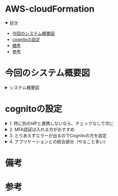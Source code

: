 # AWS-cloudFormation

<details open="open">
<summary>目次</summary>


- [今回のシステム概要図](#今回のシステム概要図)
- [cognitoの設定](#cognitoの設定)
- [備考](#備考)
- [参考](#参考)
</details>

# 今回のシステム概要図
<details>
<summary> システム概要図</summary>

下記をcloudformation-baseで立ち上げ
- vpc
- サブネット
- igw
- ngw
- githubActions用のAssumeロール

下記をcloudformation-template.ymlで立ち上げる
- ALB
- ALBのリスナー
- Route53でAレコード追加してALBにルーティング
- ターゲットグループ（taskで立ち上がるコンテナへルーティング）
- ECSクラスター
- ECSサービス
- ECS task (ECRのイメージを使用)
- IAMロール（ECSのtask定義で使用）
- ECRのリポジトリ
- ALB/ECS/RDSのセキュリティーグループ
- SecretsManager

</details>


# cognitoの設定

<details>
<summary> 1. 特に別のIdPと連携しないなら、チェックなしで次に</summary>

![](./assets/images/cognito1.png)

</details>

<details>
<summary> 2. MFA認証は入れる方がおすすめ</summary>

![](./assets/images/cognito2.png)

</details>

<details>
<summary> 3. とりあえずエラーが出るのでCognitoの方を設定</summary>

![](./assets/images/cognito3.png)

</details>

<details>
<summary> 4. アプリケーションとの統合部分（やること多い）</summary>

- ホストされた認証ページにチュックを入れて、springsecurityのauthorize-urlからアクセスできるCognitoドメインの作成
- 秘密クライエントにチェックを入れて、シークレットの生成
- コールバックURIの登録
- スコープをopenIDで設定（できるだけ少ない情報にしたかった）
- 実際に取れそうなPrincipalは下記の添付

![](./assets/images/cognito4.png)
![](./assets/images/cognito5.png)
![](./assets/images/cognito6.png)
![](./assets/images/cognito-principal.png)

</details>


# 備考


# 参考
